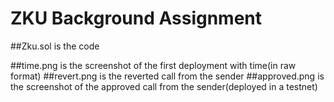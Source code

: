 # ZKU Background Assignment

##Zku.sol
is the code 

##time.png
is the screenshot of the first deployment with time(in raw format)
##revert.png
is the reverted call from the sender
##approved.png
is the screenshot of the approved call from the sender(deployed in a testnet)
